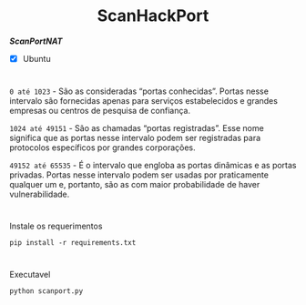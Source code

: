 <h1 align="center">ScanHackPort</h1>




***ScanPortNAT***

- [x] Ubuntu

#


`0 até 1023` - São as consideradas “portas conhecidas”. Portas nesse intervalo são fornecidas apenas para serviços estabelecidos e grandes empresas ou centros de pesquisa de confiança.

`1024 até 49151` - São as chamadas “portas registradas”. Esse nome significa que as portas nesse intervalo podem ser registradas para protocolos específicos por grandes corporações.

`49152 até 65535` - É o intervalo que engloba as portas dinâmicas e as portas privadas. Portas nesse intervalo podem ser usadas por praticamente qualquer um e, portanto, são as com maior probabilidade de haver vulnerabilidade.

#

Instale os requerimentos

```
pip install -r requirements.txt
```

#
Executavel

```
python scanport.py
```
